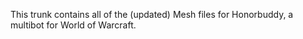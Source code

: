 This trunk contains all of the (updated) Mesh files for Honorbuddy,  a multibot for World of Warcraft.